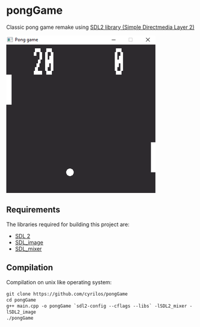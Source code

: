 # pongGame
Classic pong game remake using [SDL2 library (Simple Directmedia Layer 2)](https://github.com/libsdl-org/SDL)

![pongGame screenshot](./screenshot/screenshot.png)

## Requirements
The libraries required for building this project are:
- [SDL 2](https://github.com/libsdl-org/SDL)
- [SDL_image](https://github.com/libsdl-org/SDL_image/releases.html)
- [SDL_mixer](https://github.com/libsdl-org/SDL_mixer/releases.html) 

## Compilation
Compilation on unix like operating system: 
```
git clone https://github.com/cyrilos/pongGame
cd pongGame
g++ main.cpp -o pongGame `sdl2-config --cflags --libs` -lSDL2_mixer -lSDL2_image
./pongGame
```

